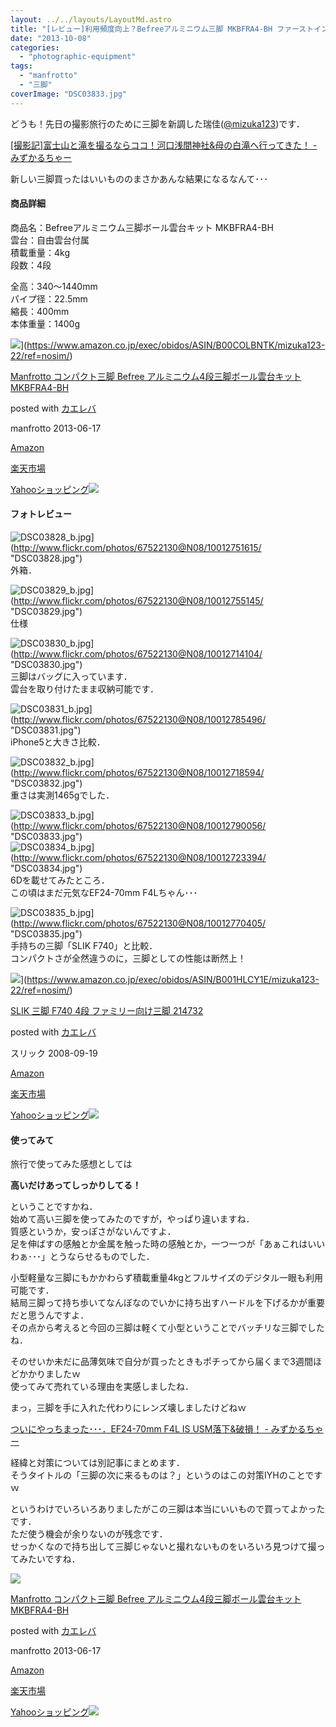 ```yaml
---
layout: ../../layouts/LayoutMd.astro
title: "[レビュー]利用頻度向上？Befreeアルミニウム三脚 MKBFRA4-BH ファーストインプレッション"
date: "2013-10-08"
categories: 
  - "photographic-equipment"
tags: 
  - "manfrotto"
  - "三脚"
coverImage: "DSC03833.jpg"
---
```


どうも！先日の撮影旅行のために三脚を新調した瑞佳([@mizuka123](https://twitter.com/mizuka123))です．

[\[撮影記\]富士山と滝を撮るならココ！河口浅間神社&母の白滝へ行ってきた！ \- みずかるちゃー](https://mizuka123.net/archive/4180/)
  
新しい三脚買ったはいいもののまさかあんな結果になるなんて･･･

#### 商品詳細

商品名：Befreeアルミニウム三脚ボール雲台キット MKBFRA4-BH  
雲台：自由雲台付属  
積載重量：4kg  
段数：4段

全高：340～1440mm  
パイプ径：22.5mm  
縮長：400mm  
本体重量：1400g

![](/archive/images/41tZegnd-TL._SL160_.jpg)](https://www.amazon.co.jp/exec/obidos/ASIN/B00COLBNTK/mizuka123-22/ref=nosim/)

[Manfrotto コンパクト三脚 Befree アルミニウム4段三脚ボール雲台キット MKBFRA4-BH](https://www.amazon.co.jp/exec/obidos/ASIN/B00COLBNTK/mizuka123-22/ref=nosim/)

posted with [カエレバ](http://kaereba.com)

manfrotto 2013-06-17

[Amazon](http://www.amazon.co.jp/gp/search?keywords=MKBFRA4-BH&__mk_ja_JP=%83J%83%5E%83J%83i&tag=mizuka123-22 "アマゾン")

[楽天市場](http://hb.afl.rakuten.co.jp/hgc/032b53ee.4b34c5ee.0f4a541e.f440145e/?pc=http%3A%2F%2Fsearch.rakuten.co.jp%2Fsearch%2Fmall%2FMKBFRA4-BH%2F-%2Ff.1-p.1-s.1-sf.0-st.A-v.2%3Fx%3D0%26scid%3Daf_ich_link_urltxt%26m%3Dhttp%3A%2F%2Fm.rakuten.co.jp%2F "楽天市場")

[Yahooショッピング![](//ad.jp.ap.valuecommerce.com/servlet/gifbanner?sid=3066752&pid=881990642)](//ck.jp.ap.valuecommerce.com/servlet/referral?sid=3066752&pid=881990642&vc_url=http%3A%2F%2Fshopping.search.yahoo.co.jp%2Fsearch%3FuIv%3Don%26ei%3DUTF-8%26tab_ex%3Dcommerce%26slider%3D0%26va%3DMKBFRA4-BH "Yahooショッピング")

#### フォトレビュー

![DSC03828_b.jpg](/archive/images/10012751615_150dae7526_b.jpg)](http://www.flickr.com/photos/67522130@N08/10012751615/ "DSC03828.jpg")  
外箱．

![DSC03829_b.jpg](/archive/images/10012755145_497d30a9e4_b.jpg)](http://www.flickr.com/photos/67522130@N08/10012755145/ "DSC03829.jpg")  
仕様

![DSC03830_b.jpg](/archive/images/10012714104_f8c37eac6a_b.jpg)](http://www.flickr.com/photos/67522130@N08/10012714104/ "DSC03830.jpg")  
三脚はバッグに入っています．  
雲台を取り付けたまま収納可能です．

![DSC03831_b.jpg](/archive/images/10012785496_1cca55c676_b.jpg)](http://www.flickr.com/photos/67522130@N08/10012785496/ "DSC03831.jpg")  
iPhone5と大きさ比較．

![DSC03832_b.jpg](/archive/images/10012718594_c248284141_b.jpg)](http://www.flickr.com/photos/67522130@N08/10012718594/ "DSC03832.jpg")  
重さは実測1465gでした．

![DSC03833_b.jpg](/archive/images/10012790056_dd92eee4bc_b.jpg)](http://www.flickr.com/photos/67522130@N08/10012790056/ "DSC03833.jpg")  
![DSC03834_b.jpg](/archive/images/10012723394_ddacfd1052_b.jpg)](http://www.flickr.com/photos/67522130@N08/10012723394/ "DSC03834.jpg")  
6Dを載せてみたところ．  
この頃はまだ元気なEF24-70mm F4Lちゃん･･･

![DSC03835_b.jpg](/archive/images/10012770405_3b368747be_b.jpg)](http://www.flickr.com/photos/67522130@N08/10012770405/ "DSC03835.jpg")  
手持ちの三脚「SLIK F740」と比較．  
コンパクトさが全然違うのに，三脚としての性能は断然上！

![](/archive/images/41FtVqIhVhL._SL160_.jpg)](https://www.amazon.co.jp/exec/obidos/ASIN/B001HLCY1E/mizuka123-22/ref=nosim/)

[SLIK 三脚 F740 4段 ファミリー向け三脚 214732](https://www.amazon.co.jp/exec/obidos/ASIN/B001HLCY1E/mizuka123-22/ref=nosim/)

posted with [カエレバ](http://kaereba.com)

スリック 2008-09-19

[Amazon](http://www.amazon.co.jp/gp/search?keywords=F740&__mk_ja_JP=%83J%83%5E%83J%83i&tag=mizuka123-22 "アマゾン")

[楽天市場](http://hb.afl.rakuten.co.jp/hgc/032b53ee.4b34c5ee.0f4a541e.f440145e/?pc=http%3A%2F%2Fsearch.rakuten.co.jp%2Fsearch%2Fmall%2FF740%2F-%2Ff.1-p.1-s.1-sf.0-st.A-v.2%3Fx%3D0%26scid%3Daf_ich_link_urltxt%26m%3Dhttp%3A%2F%2Fm.rakuten.co.jp%2F "楽天市場")

[Yahooショッピング![](//ad.jp.ap.valuecommerce.com/servlet/gifbanner?sid=3066752&pid=881990642)](//ck.jp.ap.valuecommerce.com/servlet/referral?sid=3066752&pid=881990642&vc_url=http%3A%2F%2Fshopping.search.yahoo.co.jp%2Fsearch%3FuIv%3Don%26ei%3DUTF-8%26tab_ex%3Dcommerce%26slider%3D0%26va%3DF740 "Yahooショッピング")

#### 使ってみて

旅行で使ってみた感想としては

**高いだけあってしっかりしてる！**

ということですかね．  
始めて高い三脚を使ってみたのですが，やっぱり違いますね．  
質感というか，安っぽさがないんですよ．  
足を伸ばすの感触とか金属を触った時の感触とか，一つ一つが「あぁこれはいいわぁ･･･」とうならせるものでした．

小型軽量な三脚にもかかわらず積載重量4kgとフルサイズのデジタル一眼も利用可能です．  
結局三脚って持ち歩いてなんぼなのでいかに持ち出すハードルを下げるかが重要だと思うんですよ．  
その点から考えると今回の三脚は軽くて小型ということでバッチリな三脚でしたね．

そのせいか未だに品薄気味で自分が買ったときもポチってから届くまで3週間ほどかかりましたｗ  
使ってみて売れている理由を実感しましたね．

まっ，三脚を手に入れた代わりにレンズ壊しましたけどねｗ

[ついにやっちまった･･･．EF24\-70mm F4L IS USM落下&破損！ \- みずかるちゃー](https://mizuka123.net/archive/4166/)

経緯と対策については別記事にまとめます．  
そうタイトルの「三脚の次に来るものは？」というのはこの対策IYHのことですｗ

というわけでいろいろありましたがこの三脚は本当にいいもので買ってよかったです．  
ただ使う機会が余りないのが残念です．  
せっかくなので持ち出して三脚じゃないと撮れないものをいろいろ見つけて撮ってみたいですね．

[![](/archive/images/41tZegnd-TL._SL160_.jpg)](https://www.amazon.co.jp/exec/obidos/ASIN/B00COLBNTK/mizuka123-22/ref=nosim/)

[Manfrotto コンパクト三脚 Befree アルミニウム4段三脚ボール雲台キット MKBFRA4-BH](https://www.amazon.co.jp/exec/obidos/ASIN/B00COLBNTK/mizuka123-22/ref=nosim/)

posted with [カエレバ](http://kaereba.com)

manfrotto 2013-06-17

[Amazon](http://www.amazon.co.jp/gp/search?keywords=MKBFRA4-BH&__mk_ja_JP=%83J%83%5E%83J%83i&tag=mizuka123-22 "アマゾン")

[楽天市場](http://hb.afl.rakuten.co.jp/hgc/032b53ee.4b34c5ee.0f4a541e.f440145e/?pc=http%3A%2F%2Fsearch.rakuten.co.jp%2Fsearch%2Fmall%2FMKBFRA4-BH%2F-%2Ff.1-p.1-s.1-sf.0-st.A-v.2%3Fx%3D0%26scid%3Daf_ich_link_urltxt%26m%3Dhttp%3A%2F%2Fm.rakuten.co.jp%2F "楽天市場")

[Yahooショッピング![](//ad.jp.ap.valuecommerce.com/servlet/gifbanner?sid=3066752&pid=881990642)](//ck.jp.ap.valuecommerce.com/servlet/referral?sid=3066752&pid=881990642&vc_url=http%3A%2F%2Fshopping.search.yahoo.co.jp%2Fsearch%3FuIv%3Don%26ei%3DUTF-8%26tab_ex%3Dcommerce%26slider%3D0%26va%3DMKBFRA4-BH "Yahooショッピング")
